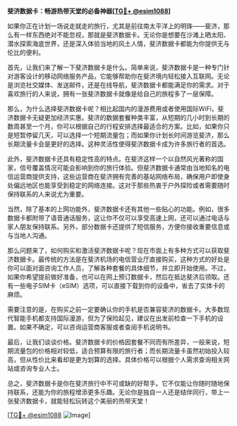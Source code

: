 **斐济数据卡：畅游热带天堂的必备神器[[TG💪+ @esim1088](https://t.me/s/esim1088)]**

如果你正在计划一场说走就走的旅行，尤其是前往南太平洋上的明珠——斐济，那么有一样东西绝对不能忽视，那就是斐济数据卡。无论你是想要在沙滩上晒太阳、潜水探索海底世界，还是深入体验当地的风土人情，斐济数据卡都能为你提供无与伦比的便利。

首先，让我们来了解一下斐济数据卡是什么。简单来说，斐济数据卡是一种专门针对游客设计的移动网络服务产品，它能够帮助你在斐济境内轻松接入互联网。无论是浏览社交媒体、发送邮件，还是在线导航，斐济数据卡都能满足你的需求。对于喜欢旅行的人来说，拥有一张斐济数据卡就像是给自己的旅程多了一层保障。

那么，为什么选择斐济数据卡呢？相比起国内的漫游费用或者使用国际WiFi，斐济数据卡无疑更加经济实惠。斐济的数据套餐种类丰富，从短期的几小时到长期的数周甚至一个月，你可以根据自己的行程安排选择最适合的方案。比如，如果你只是短暂停留几天，可以选择一个短期流量包；而如果你计划长时间游览斐济，那么长期流量卡会是更好的选择。这种灵活性使得斐济数据卡成为许多旅行者的首选。

此外，斐济数据卡还具有稳定性高的特点。在斐济这样一个以自然风光著称的国家，信号覆盖情况可能会影响到你的旅行体验。但斐济数据卡通常由当地知名的电信运营商提供支持，这些运营商在斐济拥有完善的基站网络布局，确保用户即使身处偏远地区也能享受到稳定的网络连接。这对于那些热衷于户外探险或者需要随时保持联系的人来说尤为重要。

当然，除了基本的上网功能外，斐济数据卡还有其他一些贴心的功能。例如，很多数据卡都附带了语音通话服务，这让你不仅可以享受高速上网，还可以通过电话与家人朋友保持联系。另外，部分数据卡还提供了短信服务，方便你接收重要信息或与当地人沟通。

那么问题来了，如何购买和激活斐济数据卡呢？现在市面上有多种方式可以获取斐济数据卡。最传统的方法是在斐济机场的电信营业厅直接购买，这种方式的好处是你可以面对面咨询工作人员，了解各种套餐的具体细节，并立即开始使用。不过，如果你希望提前做好准备，也可以在网上预订数据卡，然后在抵达斐济后领取。还有一些电子SIM卡（eSIM）选项，可以直接下载到你的设备中，省去了实体卡的麻烦。

需要注意的是，在购买之前一定要确认你的手机是否兼容斐济的数据卡。大多数现代智能手机都支持国际漫游，但为了保险起见，建议在出发前检查一下手机的设置。如果不确定，可以咨询运营商客服或者查阅手机说明书。

最后，让我们谈谈价格。斐济数据卡的价格因套餐不同而有所差异，一般来说，短期流量包的价格相对较低，适合预算有限的旅行者；而长期流量卡虽然初始投入较高，但从性价比来看却是更为划算的选择。具体价格可以根据个人需求查询相关网站或咨询专业人士。

总之，斐济数据卡是你在斐济旅行中不可或缺的好帮手。它不仅能让你随时随地保持联系，还能为你的旅程增添更多乐趣。无论你是独自一人还是结伴同行，带上一张斐济数据卡，就能轻松玩转这个美丽的热带天堂！

[[TG💪+ @esim1088](https://t.me/s/esim1088) ![Image](https://i.postimg.cc/4NQfJmqS/Snipaste-2025-05-13-00-14-12.png)]